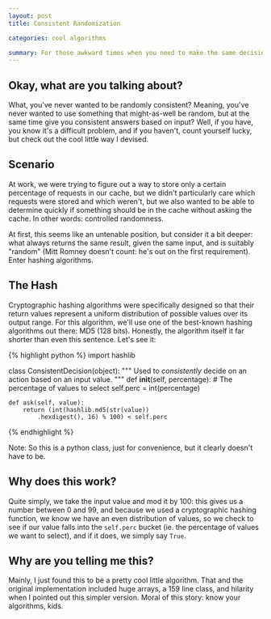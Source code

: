 ```yaml
---
layout: post
title: Consistent Randomization

categories: cool algorithms

summary: For those awkward times when you need to make the same decision, consistently.
---
```


## Okay, what are you talking about?

What, you've never wanted to be randomly consistent? Meaning, you've never wanted to use something that might-as-well be random, but at the same time give you consistent answers based on input? Well, if you have, you know it's a difficult problem, and if you haven't, count yourself lucky, but check out the cool little way I devised.

## Scenario

At work, we were trying to figure out a way to store only a certain percentage of requests in our cache, but we didn't particularly care which requests were stored and which weren't, but we also wanted to be able to determine quickly if something should be in the cache without asking the cache. In other words: controlled randomness.

At first, this seems like an untenable position, but consider it a bit deeper: what always returns the same result, given the same input, and is suitably "random" (Mitt Romney doesn't count: he's out on the first requirement). Enter hashing algorithms.

## The Hash

Cryptographic hashing algorithms were specifically designed so that their return values represent a uniform distribution of possible values over its output range. For this algorithm, we'll use one of the best-known hashing algorithms out there: MD5 (128 bits). Honestly, the algorithm itself it far shorter than even this sentence. Let's see it:

{% highlight python %}
import hashlib

class ConsistentDecision(object):
    """
        Used to *consistently* decide on an
        action based on an input value.
    """
    def __init__(self, percentage):
        # The percentage of values to select
        self.perc = int(percentage)
    
    def ask(self, value):
        return (int(hashlib.md5(str(value))
            .hexdigest(), 16) % 100) < self.perc
{% endhighlight %}

Note: So this is a python class, just for convenience, but it clearly doesn't have to be.

## Why does this work?

Quite simply, we take the input value and mod it by 100: this gives us a number between 0 and 99, and because we used a cryptographic hashing function, we know we have an even distribution of values, so we check to see if our value falls into the `self.perc` bucket (ie. the percentage of values we want to select), and if it does, we simply say `True`.

## Why are you telling me this?

Mainly, I just found this to be a pretty cool little algorithm. That and the original implementation included huge arrays, a 159 line class, and hilarity when I pointed out this simpler version. Moral of this story: know your algorithms, kids.